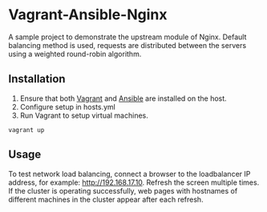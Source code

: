 # Vagrant-Ansible-Nginx

A sample project to demonstrate the upstream module of Nginx. Default balancing method is used, requests are distributed between the servers using a weighted round-robin algorithm.

## Installation

1. Ensure that both [Vagrant](https://www.vagrantup.com/docs/installation) and [Ansible](https://docs.ansible.com/ansible/latest/installation_guide/intro_installation.html) are installed on the host.
2. Configure setup in hosts.yml
3. Run Vagrant to setup virtual machines.

```
vagrant up
```

## Usage
To test network load balancing, connect a browser to the loadbalancer IP address, for example: http://192.168.17.10. Refresh the screen multiple times. If the cluster is operating successfully, web pages with hostnames of different machines in the cluster appear after each refresh.
